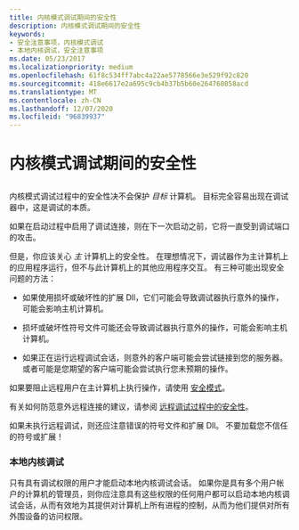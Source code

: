 ```yaml
---
title: 内核模式调试期间的安全性
description: 内核模式调试期间的安全性
keywords:
- 安全注意事项，内核模式调试
- 本地内核调试，安全注意事项
ms.date: 05/23/2017
ms.localizationpriority: medium
ms.openlocfilehash: 61f8c534ff7abc4a22ae5778566e3e529f92c820
ms.sourcegitcommit: 418e6617e2a695c9cb4b37b5b60e264760858acd
ms.translationtype: MT
ms.contentlocale: zh-CN
ms.lasthandoff: 12/07/2020
ms.locfileid: "96839937"
---
```

# <a name="security-during-kernel-mode-debugging"></a>内核模式调试期间的安全性


## <span id="ddk_security_during_kernel_mode_debugging_dbg"></span><span id="DDK_SECURITY_DURING_KERNEL_MODE_DEBUGGING_DBG"></span>


内核模式调试过程中的安全性决不会保护 *目标* 计算机。 目标完全容易出现在调试器中，这是调试的本质。

如果在启动过程中启用了调试连接，则在下一次启动之前，它将一直受到调试端口的攻击。

但是，你应该关心 *主* 计算机上的安全性。 在理想情况下，调试器作为主计算机上的应用程序运行，但不与此计算机上的其他应用程序交互。 有三种可能出现安全问题的方法：

-   如果使用损坏或破坏性的扩展 Dll，它们可能会导致调试器执行意外的操作，可能会影响主机计算机。

-   损坏或破坏性符号文件可能还会导致调试器执行意外的操作，可能会影响主机计算机。

-   如果正在运行远程调试会话，则意外的客户端可能会尝试链接到您的服务器。 或者可能是您期望的客户端可能会尝试执行您未预期的操作。

如果要阻止远程用户在主计算机上执行操作，请使用 [安全模式](secure-mode.md)。

有关如何防范意外远程连接的建议，请参阅 [远程调试过程中的安全性](security-during-remote-debugging.md)。

如果未执行远程调试，则还应注意错误的符号文件和扩展 Dll。 不要加载您不信任的符号或扩展！

### <a name="span-idlocal_kernel_debuggingspanspan-idlocal_kernel_debuggingspanlocal-kernel-debugging"></a><span id="local_kernel_debugging"></span><span id="LOCAL_KERNEL_DEBUGGING"></span>本地内核调试

只有具有调试权限的用户才能启动本地内核调试会话。 如果你是具有多个用户帐户的计算机的管理员，则你应注意具有这些权限的任何用户都可以启动本地内核调试会话，从而有效地为其提供对计算机上所有进程的控制，从而为他们提供对所有外围设备的访问权限。

 

 





